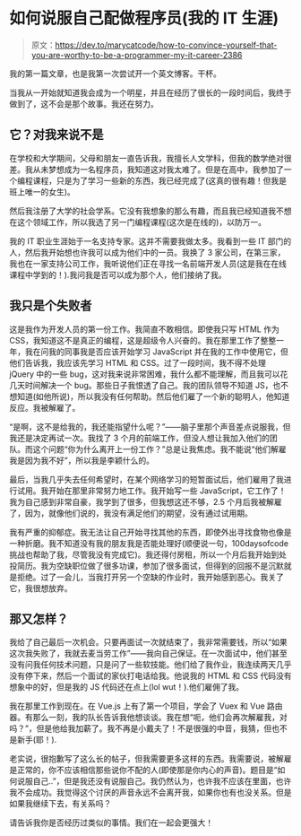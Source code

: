 # 如何说服自己配做程序员(我的 IT 生涯)

> 原文：<https://dev.to/marycatcode/how-to-convince-yourself-that-you-are-worthy-to-be-a-programmer-my-it-career-2386>

我的第一篇文章，也是我第一次尝试开一个英文博客。干杯。

当我从一开始就知道我会成为一个明星，并且在经历了很长的一段时间后，我终于做到了，这不会是那个故事。我还在努力。

## 它？对我来说不是

在学校和大学期间，父母和朋友一直告诉我，我擅长人文学科，但我的数学绝对很差。我从未梦想成为一名程序员，我知道这对我太难了。但是在高中，我参加了一个编程课程，只是为了学习一些新的东西，我已经完成了(这真的很有趣！但我是班上唯一的女生)。

然后我注册了大学的社会学系。它没有我想象的那么有趣，而且我已经知道我不想在这个领域工作，所以我选了另一门编程课程(这次是在线的)，以防万一。

我的 IT 职业生涯始于一名支持专家。这并不需要我做太多。我看到一些 IT 部门的人，然后我开始想也许我可以成为他们中的一员。我换了 3 家公司，在第三家，我也在一家支持公司工作，我听说他们正在寻找一名前端开发人员(这是我在在线课程中学到的！).我问我是否可以成为那个人，他们接纳了我。

## 我只是个失败者

这是我作为开发人员的第一份工作。我简直不敢相信。即使我只写 HTML 作为 CSS，我知道这不是真正的编程，这是超级令人兴奋的。我在那里工作了整整一年，我在问我的同事我是否应该开始学习 JavaScript 并在我的工作中使用它，但他们告诉我，我应该先学习 HTML 和 CSS。过了一段时间，我不得不处理 jQuery 中的一些 bug，这对我来说非常困难，我什么都不能理解，而且我可以花几天时间解决一个 bug。那些日子我恨透了自己。我的团队领导不知道 JS，也不想知道(如他所说)，所以我没有任何帮助。然后他们雇了一个新的聪明人，他知道反应。我被解雇了。

“是啊，这不是给我的，我还能指望什么呢？”——脑子里那个声音差点说服我，但我还是决定再试一次。我找了 3 个月的前端工作，但没人想让我加入他们的团队。而这个问题“你为什么离开上一份工作？”总是让我焦虑。我不能说“他们解雇我是因为我不好”，所以我是李颖什么的。

最后，当我几乎失去任何希望时，在某个网络学习的短暂面试后，他们雇用了我进行试用。我开始在那里非常努力地工作。我开始写一些 JavaScript，它工作了！我为自己感到非常自豪，我学到了很多，但我想这还不够，2.5 个月后我被解雇了，因为，就像他们说的，我没有满足他们的期望，没有通过试用期。

我有严重的抑郁症。我无法让自己开始寻找其他的东西，即使外出寻找食物也像是一种折磨。我不知道没有我的朋友我是否能处理好(顺便说一句，100daysofcode 挑战也帮助了我，尽管我没有完成它)。我还得付房租，所以一个月后我开始到处投简历。我为空缺职位做了很多功课，参加了很多面试，但得到的回报不是沉默就是拒绝。过了一会儿，当我打开另一个空缺的作业时，我开始感到恶心。我关了它，我很想放弃。

## 那又怎样？

我给了自己最后一次机会。只要再面试一次就结束了，我非常需要钱，所以“如果这次我失败了，我就去麦当劳工作”——我向自己保证。在一次面试中，他们甚至没有问我任何技术问题，只是问了一些软技能。他们给了我作业，我连续两天几乎没有停下来，然后一个面试的家伙打电话给我。他说我的 HTML 和 CSS 代码没有想象中的好，但是我的 JS 代码还在点上(lol wut！).他们雇佣了我。

我在那里工作到现在。在 Vue.js 上有了第一个项目，学会了 Vuex 和 Vue 路由器。有那么一刻，我的队长告诉我他想谈谈。我在想“呃，他们会再次解雇我，对吗？”，但是他给我加薪了。我不再是小戴夫了！不是很强的中音，我猜，但也不是新手(耶！).

老实说，很抱歉写了这么长的帖子，但我需要更多这样的东西。我需要说，被解雇是正常的，你不应该相信那些说你不配的人(即使那是你内心的声音)。题目是“如何说服自己..”，但是我还没有说服自己。我仍然认为，也许我不应该在里面，也许我不会成功。我觉得这个讨厌的声音永远不会离开我，如果你也有也没关系。但是如果我继续下去，有关系吗？

请告诉我你是否经历过类似的事情。我们在一起会更强大！